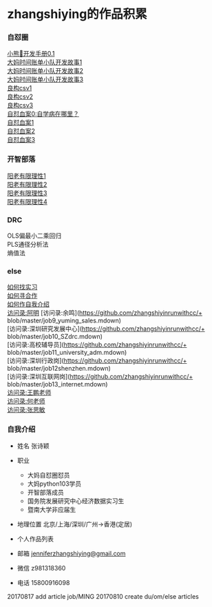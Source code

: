 # zhangshiying的作品积累

### 自怼圈

[小熊🐻开发手册0.1](https://github.com/zhangshiyinrunwithcc/zsy.github.io/blob/master/du2devhbk0.1.mdown)<br>
[大妈时间账单小队开发故事1](https://github.com/zhangshiyinrunwithcc/zsy.github.io/blob/master/du2devissue1.mdown)<br>
[大妈时间账单小队开发故事2](https://github.com/zhangshiyinrunwithcc/zsy.github.io/blob/master/du2devissue2.mdown)<br>
[大妈时间账单小队开发故事3](https://github.com/zhangshiyinrunwithcc/zsy.github.io/blob/master/du2devissue3.mdown)<br>
[良构csv1](https://github.com/zhangshiyinrunwithcc/zsy.github.io/blob/master/du2atl4dama_CleanData_note1_stdin_readlines.mdown)<br>
[良构csv2](https://github.com/zhangshiyinrunwithcc/zsy.github.io/blob/master/du2atl4dama_CleanData_note2_goodcsv1_RCF4180.mdown)<br>
[良构csv3](https://github.com/zhangshiyinrunwithcc/zsy.github.io/blob/master/du2atl4dama_CleanData_note2_goodcsv2_double_quote.mdown)<br>
[自怼血案0:自学病在哪里？](https://github.com/zhangshiyinrunwithcc/zsy.github.io/blob/master/du2atl4dama_CleanData_note4_selfstudy_problem.mdown)<br>
[自怼血案1](https://github.com/zhangshiyinrunwithcc/zsy.github.io/blob/master/du2bc_Set_up_Git_Generating_SSHkey.md)<br>
[自怼血案2](https://github.com/zhangshiyinrunwithcc/zsy.github.io/blob/master/du2bc_file.write()utf8.md)<br>
[自怼血案3](https://github.com/zhangshiyinrunwithcc/zsy.github.io/blob/master/du2bc_word_ST3.mdown)<br>

### 开智部落

[阳老有限理性1](https://github.com/zhangshiyinrunwithcc/zsy.github.io/blob/master/om201_limited_rationality.md)<br>
[阳老有限理性2](https://github.com/zhangshiyinrunwithcc/zsy.github.io/blob/master/om22_lots_of_heart_dannet.md)<br>
[阳老有限理性3](https://github.com/zhangshiyinrunwithcc/zsy.github.io/blob/master/om2article_rationality_yangzhiping_4.mdown)<br>
[阳老有限理性4](https://github.com/zhangshiyinrunwithcc/zsy.github.io/blob/master/om2article_rationality_yangzhiping_5.mdown)<br>

### DRC

OLS偏最小二乘回归<br>
PLS通径分析法<br>
熵值法<br>

### else

[如何找实习](https://github.com/zhangshiyinrunwithcc/zsy.github.io/blob/master/else2intern_issue1_how2intern.mdown)<br>
[如何寻合作](https://github.com/zhangshiyinrunwithcc/zsy.github.io/blob/master/else2intern_issue2_how2source.mdown)<br>
[如何作自我介绍](https://github.com/zhangshiyinrunwithcc/zsy.github.io/blob/master/else2intern_issue3_how2get_cowork.mdown)<br>
[访问录:阿明](https://github.com/zhangshiyinrunwithcc/zsy.github.io/blob/master/job4_ming.mdown)
[访问录:余鸣](https://github.com/zhangshiyinrunwithcc/+ blob/master/job9_yuming_sales.mdown)<br>
[访问录:深圳研究发展中心](https://github.com/zhangshiyinrunwithcc/+ blob/master/job10_SZdrc.mdown)<br>
[访问录:高校辅导员](https://github.com/zhangshiyinrunwithcc/+ blob/master/job11_university_adm.mdown)<br>
[访问录:深圳行政岗](https://github.com/zhangshiyinrunwithcc/+ blob/master/job12shenzhen.mdown)<br>
[访问录:深圳互联网岗](https://github.com/zhangshiyinrunwithcc/+ blob/master/job13_internet.mdown)<br>
[访问录:王鹏老师](https://github.com/zhangshiyinrunwithcc/zsy.github.io/blob/master/job6_jun_wangpeng.mdown)<br>
[访问录:何老师](https://github.com/zhangshiyinrunwithcc/zsy.github.io/blob/master/job7_david_he.mdown)<br>
[访问录:张思敏](https://github.com/zhangshiyinrunwithcc/zsy.github.io/blob/master/job8_med_zhangsimin.mdown)<br>


### 自我介绍

- 姓名 张诗颖
- 职业 
    + 大妈自怼圈怼员
    + 大妈python103学员
    + 开智部落成员
    + 国务院发展研究中心经济数据实习生
    + 暨南大学非应届生
- 地理位置 北京/上海/深圳/广州->香港(定居)
- 个人作品列表  

- 邮箱 jenniferzhangshiying@gmail.com
- 微信 z981318360
- 电话 15800916098

20170817 add article job/MING
20170810 create du/om/else articles


